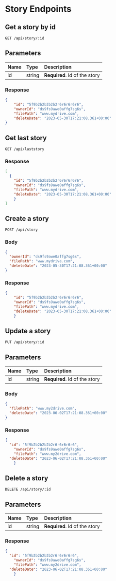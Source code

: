 # Story Endpoints

## Get a story by id

`GET /api/story/:id`

## Parameters

| Name | Type   | Description                  |
| :--- | :----- | :--------------------------- |
| id   | string | **Required**. Id of the story |

### Response

```json
{
    "id": "5f9b2b2b2b2b2r6r6r6r6r6",
    "ownerId": "ds9fs9awe0affg7sg6s",
    "filePath": "www.mydrive.com",
    "deleteDate": "2023-05-30T17:21:08.361+00:00"
} 
```
## Get last story

`GET /api/laststory`

### Response

```json
[
  {
    "id": "5f9b2b2b2b2b2r6r6r6r6r6",
    "ownerId": "ds9fs9awe0affg7sg6s",
    "filePath": "www.mydrive.com",
    "deleteDate": "2023-05-30T17:21:08.361+00:00"
    }
]
```

## Create a story

`POST /api/story`

### Body

```json
{
  "ownerId": "ds9fs9awe0affg7sg6s",
  "filePath": "www.mydrive.com",
  "deleteDate": "2023-05-30T17:21:08.361+00:00"
}
```

### Response

```json
{
    "id": "5f9b2b2b2b2b2r6r6r6r6r6",
    "ownerId": "ds9fs9awe0affg7sg6s",
    "filePath": "www.mydrive.com",
    "deleteDate": "2023-05-30T17:21:08.361+00:00"
    }
```
## Update a story

`PUT /api/story/:id`

## Parameters

| Name | Type   | Description                  |
| :--- | :----- | :--------------------------- |
| id   | string | **Required**. Id of the story |

### Body

```json
{
  "filePath": "www.my2drive.com",
  "deleteDate": "2023-06-02T17:21:08.361+00:00"
}
```

### Response

```json
{
  "id": "5f9b2b2b2b2b2r6r6r6r6r6",
    "ownerId": "ds9fs9awe0affg7sg6s",
    "filePath": "www.my2drive.com",
  "deleteDate": "2023-06-02T17:21:08.361+00:00"
    }
```

## Delete a story

`DELETE /api/story/:id`

## Parameters

| Name | Type   | Description                  |
| :--- | :----- | :--------------------------- |
| id   | string | **Required**. Id of the story |

### Response

```json
{
  "id": "5f9b2b2b2b2b2r6r6r6r6r6",
    "ownerId": "ds9fs9awe0affg7sg6s",
    "filePath": "www.my2drive.com",
  "deleteDate": "2023-06-02T17:21:08.361+00:00"
    }
```